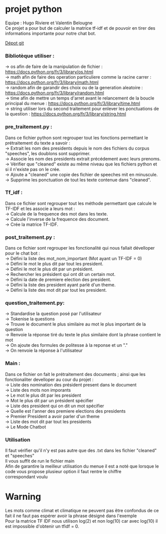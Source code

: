 # projet python 
Equipe : Hugo Riviere et Valentin Belougne  
Ce projet a pour but de calculer la matrice tf-idf et de pouvoir en tirer des informations importante pour notre chat bot.

[Dépot git](https://github.com/HugoRiviereEfrei/projets.git)

### Bibliotèque utiliser :
->  os afin de faire de la manipulation de fichier : https://docs.python.org/fr/3/library/os.html    
->  math afin de faire des operation particuliere comme la racine carrer : https://docs.python.org/fr/3/library/math.html   
->  random afin de garandir des choix ou de la generation aleatoire : https://docs.python.org/fr/3/library/random.html    
->  time afin de mettre un temps d'arret avant le relancement de la boucle principal du menue : https://docs.python.org/fr/3/library/time.html  
->  string utiliser lors du second traitement pour enlever les ponctuations de la question : https://docs.python.org/fr/3/library/string.html   


### pre_traitement.py : 
Dans ce fichier python sont regrouper tout les fonctions permettant le prétraitement du texte a savoir :  
->  Extrait les nom des presidents depuis le nom des fichiers du corpus "speeches", les doublons sont supprimer.   
->  Associe les nom des presidents extrait précédement avec leurs prenoms.  
->  Vérifier que "cleaned" existe au même niveau que les fichiers python et si il n'existe pas on le crée.    
->  Ajoute a "cleaned" une copie des fichier de speeches mit en minuscule.    
->  Supprime les ponctuation de tout les texte contenue dans "cleaned".       
  
### Tf_idf : 
Dans ce fichier sont regrouper tout les méthode permettant que calcule le TF-IDF et les associe a leurs mot :  
->  Calcule de la frequence des mot dans les texte.  
->  Calcule l'inverse de la frequence des document.  
->  Crée la matrice TF-IDF.

### post_traitement.py :  
Dans ce fichier sont regrouper les fonctionalité qui nous fallait dévelloper pour le chat bot :  
->  Défini la liste des mot_nom_important (Mot ayant un TF-IDF = 0)  
->  Défini le mot le plus dit par tout les president.  
->  Défini le mot le plus dit par un président.  
->  Rechercher les président qui ont dit un certain mot.  
->  Défini la date de premiere election des president.  
->  Défini la liste des president ayant parlé d'un theme.  
->  Défini la liste des mot dit par tout les president.

### question_traitement.py:
-> Standardise la question posé par l'utilisateur  
-> Tokenise la questions  
-> Trouve le document le plus similaire au mot le plus important de la question  
-> Renvoie la réponse tiré du texte le plus similaire dont la phrase contient le mot  
-> On ajoute des formules de politesse à la reponse et un "."  
-> On renvoie la réponse à l'utilisateur  


### Main :  
Dans ce fichier on fait le prétraitement des documents ; ainsi que les fonctionaliter develloper au cour du projet :  
-> Liste des nomination des président present dans le document  
-> Liste des mots non imporants  
-> Le mot le plus dit par les president  
-> Mot le plus dit par un président spécifier  
-> Liste des president qui on dit un mot spécifier  
-> Quelle est l'anner des premiere elections des presidents  
-> Premier President a avoir parler d'un theme  
-> Liste des mot dit par tout les presidents  
-> Le Mode Chatbot  

### Utilisation 
Il faut vérifier qu'il n'y est pas autre que des .txt dans les fichier "cleaned" et "speeches"  
Il vous suffit de run le fichier main    
Afin de garantire la meilleur utilisation du menue il est a noté que lorsque le code vous propose plusieur option il faut rentre le chiffre   
correspondant voulu   

# Warning
Les mots comme climat et climatique ne peuvent pas être confondus de ce fait il ne faut pas espérer avoir la phrase désigné dans l'exemple    
Pour la matrice TF IDF nous utilison log(2) et non log(10) car avec log(10) il est impossible d'obtenir un tfidf = 0.  
